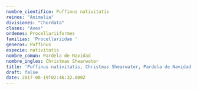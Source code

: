 ```yaml
---
nombre_cientifico: Puffinus nativitatis
reinos: "Animalia"
divisiones: "Chordata"
clases: "Aves"
ordenes: Procellariiformes
familias: 'Procellariidae '
generos: Puffinus
especie: nativitatis
nombre_comun: Pardela de Navidad
nombre_ingles: Christmas Shearwater
title: 'Puffinus nativitatis, Christmas Shearwater, Pardela de Navidad'
draft: false
date: 2017-08-19T02:46:32.000Z
---
```


